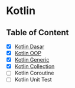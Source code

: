 # Kotlin

## Table of Content

- [x] [Kotlin Dasar](Kotlin%20Dasar.md)
- [x] [Kotlin OOP](Kotlin%20OOP.md)
- [x] [Kotlin Generic](Kotlin%20Generic.md)
- [x] [Kotlin Collection](Kotlin%20Collection.md)
- [ ] Kotlin Coroutine
- [ ] Kotlin Unit Test
